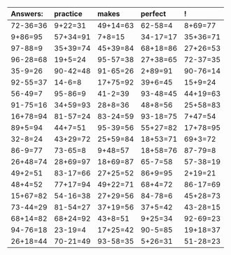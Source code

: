 | Answers: | practice | makes | perfect | ! |
| :--- | :--- | :--- | :--- | :--- |
| 72-36=36 | 9+22=31 | 49+14=63 | 62-58=4 | 8+69=77 | 
| 9+86=95 | 57+34=91 | 7+8=15 | 34-17=17 | 35+36=71 | 
| 97-88=9 | 35+39=74 | 45+39=84 | 68+18=86 | 27+26=53 | 
| 96-28=68 | 19+5=24 | 95-57=38 | 27+38=65 | 72-37=35 | 
| 35-9=26 | 90-42=48 | 91-65=26 | 2+89=91 | 90-76=14 | 
| 92-55=37 | 14-6=8 | 17+75=92 | 39+6=45 | 15+9=24 | 
| 56-49=7 | 95-86=9 | 41-2=39 | 93-48=45 | 44+19=63 | 
| 91-75=16 | 34+59=93 | 28+8=36 | 48+8=56 | 25+58=83 | 
| 16+78=94 | 81-57=24 | 83-24=59 | 93-18=75 | 7+47=54 | 
| 89+5=94 | 44+7=51 | 95-39=56 | 55+27=82 | 17+78=95 | 
| 32-8=24 | 43+29=72 | 25+59=84 | 18+53=71 | 69+3=72 | 
| 86-9=77 | 73-65=8 | 9+48=57 | 18+58=76 | 87-79=8 | 
| 26+48=74 | 28+69=97 | 18+69=87 | 65-7=58 | 57-38=19 | 
| 49+2=51 | 83-17=66 | 27+25=52 | 86+9=95 | 2+19=21 | 
| 48+4=52 | 77+17=94 | 49+22=71 | 68+4=72 | 86-17=69 | 
| 15+67=82 | 54-16=38 | 27+29=56 | 84-78=6 | 45+28=73 | 
| 73-44=29 | 81-54=27 | 37+19=56 | 37+5=42 | 43-28=15 | 
| 68+14=82 | 68+24=92 | 43+8=51 | 9+25=34 | 92-69=23 | 
| 94-76=18 | 23-19=4 | 17+25=42 | 90-5=85 | 19+18=37 | 
| 26+18=44 | 70-21=49 | 93-58=35 | 5+26=31 | 51-28=23 | 
